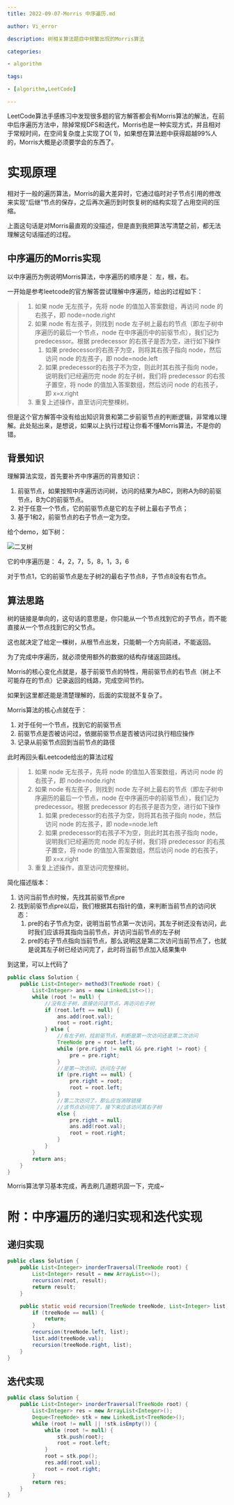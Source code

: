 ```yaml
---
title: 2022-09-07-Morris 中序遍历.md

author: Vi_error

description: 树相关算法题目中频繁出现的Morris算法

categories:

- algorithm

tags:

- [algorithm,LeetCode]

---
```


LeetCode算法手感练习中发现很多题的官方解答都会有Morris算法的解法，在前中后序遍历方法中，除掉常规DFS和迭代，Morris也是一种实现方式，并且相对于常规时间，在空间复杂度上实现了O(
1)，如果想在算法题中获得超越99%人的，Morris大概是必须要学会的东西了。

# 实现原理

相对于一般的遍历算法，Morris的最大差异时，它通过临时对子节点引用的修改来实现“后继”节点的保存，之后再次遍历到时恢复树的结构实现了占用空间的压缩。

上面这句话是对Morris最直观的没描述，但是直到我把算法写清楚之前，都无法理解这句话描述的过程。

## 中序遍历的Morris实现

以中序遍历为例说明Morris算法，中序遍历的顺序是： 左，根，右。

一开始是参考leetcode的官方解答尝试理解中序遍历，给出的过程如下：



> 1. 如果 node 无左孩子，先将 node 的值加入答案数组，再访问 node 的右孩子，即 node=node.right
> 2. 如果 node 有左孩子，则找到 node 左子树上最右的节点（即左子树中序遍历的最后一个节点，node 在中序遍历中的前驱节点），我们记为 predecessor。根据 predecessor
>    的右孩子是否为空，进行如下操作
>     1. 如果 predecessor的右孩子为空，则将其右孩子指向 node，然后访问 node 的左孩子，即 node=node.left
>     2. 如果 predecessor的右孩子不为空，则此时其右孩子指向 node，说明我们已经遍历完 node 的左子树，我们将 predecessor 的右孩子置空，将 node
>        的值加入答案数组，然后访问 node 的右孩子，即 x=x.right
> 3. 重复上述操作，直至访问完整棵树。

但是这个官方解答中没有给出知识背景和第二步前驱节点的判断逻辑，非常难以理解。此处贴出来，是想说，如果以上执行过程让你看不懂Morris算法，不是你的错。

## 背景知识

理解算法实现，首先要补齐中序遍历的背景知识：
1. 前驱节点，如果按照中序遍历访问树，访问的结果为ABC，则称A为B的前驱节点，B为C的前驱节点。
2. 对于任意一个节点，它的前驱节点是它的左子树上最右子节点；
3. 基于1和2，前驱节点的右子节点一定为空。

给个demo，如下树：

![二叉树](../posts_image/0907img01.png)

它的中序遍历是： 4，2，7，5，8，1，3，6

对于节点1，它的前驱节点是左子树2的最右子节点8，子节点8没有右节点。

## 算法思路

树的链接是单向的，这句话的意思是，你只能从一个节点找到它的子节点，而不能直接从一个节点找到它的父节点。

这也就决定了给定一棵树，从根节点出发，只能朝一个方向前进，不能返回。

为了完成中序遍历，就必须使用额外的数据的结构存储返回路线。

Morris的核心变化点就是，基于前驱节点的特性，用前驱节点的右节点（树上不可能存在的节点）记录返回的线路，完成空间节约。

如果到这里都还能是清楚理解的，后面的实现就不复杂了。

Morris算法的核心点就在于：

1. 对于任何一个节点，找到它的前驱节点
2. 前驱节点是否被访问过，依据前驱节点是否被访问过执行相应操作
3. 记录从前驱节点回到当前节点的路径

此时再回头看Leetcode给出的算法过程

> 1. 如果 node 无左孩子，先将 node 的值加入答案数组，再访问 node 的右孩子，即 node=node.right
> 2. 如果 node 有左孩子，则找到 node 左子树上最右的节点（即左子树中序遍历的最后一个节点，node 在中序遍历中的前驱节点），我们记为 predecessor。根据 predecessor
>    的右孩子是否为空，进行如下操作
>     1. 如果 predecessor的右孩子为空，则将其右孩子指向 node，然后访问 node 的左孩子，即 node=node.left
>     2. 如果 predecessor的右孩子不为空，则此时其右孩子指向 node，说明我们已经遍历完 node 的左子树，我们将 predecessor 的右孩子置空，将 node
>        的值加入答案数组，然后访问 node 的右孩子，即 x=x.right
> 3. 重复上述操作，直至访问完整棵树。

简化描述版本：

1. 访问当前节点时候，先找其前驱节点pre
2. 找到前驱节点pre以后，我们根据其右指针的值，来判断当前节点的访问状态：
   1. pre的右子节点为空，说明当前节点第一次访问，其左子树还没有访问，此时我们应该将其指向当前节点，并访问当前节点的左子树
   2. pre的右子节点指向当前节点，那么说明这是第二次访问当前节点了，也就是说其左子树已经访问完了，此时将当前节点加入结果集中

到这里，可以上代码了

```java
public class Solution {
    public List<Integer> method3(TreeNode root) {
        List<Integer> ans = new LinkedList<>();
        while (root != null) {
            //没有左子树，直接访问该节点，再访问右子树
            if (root.left == null) {
                ans.add(root.val);
                root = root.right;
            } else {
                //有左子树，找前驱节点，判断是第一次访问还是第二次访问
                TreeNode pre = root.left;
                while (pre.right != null && pre.right != root) {
                    pre = pre.right;
                }
                //是第一次访问，访问左子树
                if (pre.right == null) {
                    pre.right = root;
                    root = root.left;
                }
                //第二次访问了，那么应当消除链接
                //该节点访问完了，接下来应该访问其右子树
                else {
                    pre.right = null;
                    ans.add(root.val);
                    root = root.right;
                }
            }
        }
        return ans;
    }
}
```

Morris算法学习基本完成，再去刷几道题巩固一下，完成~


# 附：中序遍历的递归实现和迭代实现

## 递归实现

```java
public class Solution {
    public List<Integer> inorderTraversal(TreeNode root) {
        List<Integer> result = new ArrayList<>();
        recursion(root, result);
        return result;
    }

    public static void recursion(TreeNode treeNode, List<Integer> list) {
        if (treeNode == null) {
            return;
        }
        recursion(treeNode.left, list);
        list.add(treeNode.val);
        recursion(treeNode.right, list);
    }
}
```

## 迭代实现

```java
public class Solution {
    public List<Integer> inorderTraversal(TreeNode root) {
        List<Integer> res = new ArrayList<Integer>();
        Deque<TreeNode> stk = new LinkedList<TreeNode>();
        while (root != null || !stk.isEmpty()) {
            while (root != null) {
                stk.push(root);
                root = root.left;
            }
            root = stk.pop();
            res.add(root.val);
            root = root.right;
        }
        return res;
    }
}
```